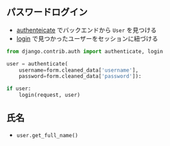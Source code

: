 ## パスワードログイン


- [authenteicate](https://docs.djangoproject.com/en/2.0/_modules/django/contrib/auth/#authenticate) でバックエンドから `User` を見つける
- [login](https://docs.djangoproject.com/en/2.0/_modules/django/contrib/auth/#login) で見つかったユーザーをセッションに紐づける

~~~py
from django.contrib.auth import authenticate, login

user = authenticate(
    username=form.cleaned_data['username'], 
    password=form.cleaned_data['password']):

if user:
    login(request, user)
~~~


## 氏名

- `user.get_full_name()`
